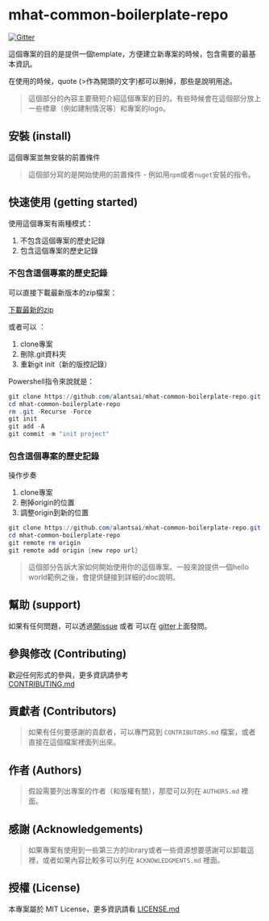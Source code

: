 ﻿# mhat-common-boilerplate-repo

[![Gitter](https://img.shields.io/gitter/room/nwjs/nw.js.svg)](https://gitter.im/alantsai/mhat-common-boilerplate-repo?utm_source=share-link&utm_medium=link&utm_campaign=share-link)

這個專案的目的是提供一個template，方便建立新專案的時候，包含需要的最基本資訊。

在使用的時候，quote (>作為開頭的文字)都可以刪掉，那些是說明用途。

> 這個部分的內容主要簡短介紹這個專案的目的。有些時候會在這個部分放上一些標章（例如建制情況等）和專案的logo。

## 安裝 (install)

這個專案並無安裝的前置條件

> 這個部分寫的是開始使用的前置條件 - 例如用`npm`或者`nuget`安裝的指令。

## 快速使用 (getting started)

使用這個專案有兩種模式：  
1. 不包含這個專案的歷史記錄
2. 包含這個專案的歷史記錄

### 不包含這個專案的歷史記錄

可以直接下載最新版本的zip檔案：

[下載最新的zip](https://github.com/alantsai/mhat-common-boilerplate-repo/archive/master.zip)

或者可以 ：

1. clone專案
2. 刪除.git資料夾
3. 重新git init（新的版控記錄）

Powershell指令來說就是：

```powershell
git clone https://github.com/alantsai/mhat-common-boilerplate-repo.git
cd mhat-common-boilerplate-repo
rm .git -Recurse -Force
git init
git add -A
git commit -m "init project"
```

### 包含這個專案的歷史記錄

操作步奏

1. clone專案
2. 刪掉origin的位置
3. 調整origin到新的位置

```powershell
git clone https://github.com/alantsai/mhat-common-boilerplate-repo.git
cd mhat-common-boilerplate-repo
git remote rm origin
git remote add origin {new repo url}
```

> 這個部分告訴大家如何開始使用你的這個專案。一般來說提供一個hello world範例之後，會提供鏈接到詳細的doc說明。

## 幫助 (support)

如果有任何問題，可以透過[開issue](https://github.com/alantsai/mhat-common-boilerplate-repo/issues/new) 或者 可以在 [gitter](https://gitter.im/alantsai/mhat-common-boilerplate-repo?utm_source=share-link&utm_medium=link&utm_campaign=share-link)上面發問。

## 參與修改 (Contributing)

歡迎任何形式的參與，更多資訊請參考  
[CONTRIBUTING.md](CONTRIBUTING.md)

## 貢獻者 (Contributors)

> 如果有任何要感謝的貢獻者，可以專門寫到 `CONTRIBUTORS.md` 檔案，或者直接在這個檔案裡面列出來。

## 作者 (Authors)

> 假設需要列出專案的作者（和版權有關），那麼可以列在 `AUTHORS.md` 裡面。

## 感謝 (Acknowledgements)

> 如果專案有使用到一些第三方的library或者一些資源想要感謝可以卸載這裡，或者如果內容比較多可以列在 `ACKNOWLEDGMENTS.md` 裡面。

## 授權 (License)

本專案屬於 MIT License，更多資訊請看 [LICENSE.md](LICENSE.md)